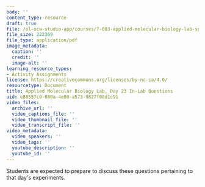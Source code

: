 ```yaml
---
body: ''
content_type: resource
draft: true
file: /ol-ocw-studio-app/courses/7-003-applied-molecular-biology-lab-spring-2022/mit7_003_s22_day_23_ilq.pdf
file_size: 222369
file_type: application/pdf
image_metadata:
  caption: ''
  credit: ''
  image-alt: ''
learning_resource_types:
- Activity Assignments
license: https://creativecommons.org/licenses/by-nc-sa/4.0/
resourcetype: Document
title: Applied Molecular Biology Lab, Day 23 In-Lab Questions
uid: e88557c0-080a-4e00-a573-9827f08d1c91
video_files:
  archive_url: ''
  video_captions_file: ''
  video_thumbnail_file: ''
  video_transcript_file: ''
video_metadata:
  video_speakers: ''
  video_tags: ''
  youtube_description: ''
  youtube_id: ''
---
```

Students are expected to prepare to discuss these questions pertaining to that day's experiments.